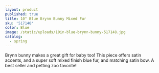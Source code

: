 ```yaml
---
layout: product
published: true
title: 10" Blue Brynn Bunny Mixed Fur
sku: '517148'
color: Blue
image: /static/uploads/10in-blue-brynn-bunny-517148.jpg
catalog:
  - spring
---
```

Brynn bunny makes a great gift for baby too! This piece offers satin accents, and a super soft mixed finish blue fur, and matching satin bow. A best seller and petting zoo favorite!
